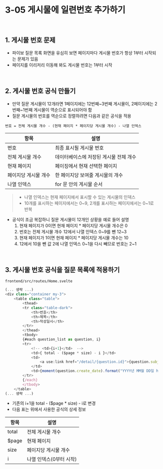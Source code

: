 # 3-05 게시물에 일련번호 추가하기


<br>

## 1. 게시물 번호 문제
- 파이보 질문 목록 화면을 유심히 보면 페이지마다 게시물 번호가 항상 1부터 시작되는 문제가 있음
- 페이지를 이리저리 이동해 봐도 게시물 번호는 1부터 시작

<br>

## 2. 게시물 번호 공식 만들기
- 만약 질문 게시물이 12개라면 1페이지에는 12번째~3번째 게시물이, 2페이지에는 2번째~1번째 게시물이 역순으로 표시되어야 함
- 질문 게시물의 번호를 역순으로 정렬하려면 다음과 같은 공식을 적용
```
번호 = 전체 게시물 개수 - (현재 페이지 * 페이지당 게시물 개수) - 나열 인덱스
```
| 항목                | 설명                                |
| ------------------- | ----------------------------------- |
| 번호                | 최종 표시될 게시물 번호              |
| 전체 게시물 개수    | 데이터베이스에 저장된 게시물 전체 개수 |
| 현재 페이지        | 페이징에서 현재 선택한 페이지       |
| 페이지당 게시물 개수 | 한 페이지당 보여줄 게시물의 개수     |
| 나열 인덱스        | for 문 안의 게시물 순서             |

> - 나열 인덱스는 현재 페이지에서 표시할 수 있는 게시물의 인덱스
> - 10개를 표시하는 페이지에서는 0~9, 2개를 표시하는 페이지에서는 0~1로 반복

- 공식이 조금 복잡하니 질문 게시물이 12개인 상황을 예로 들어 설명
  1. 현재 페이지가 0이면 현재 페이지 * 페이지당 게시물 개수은 0
  2. 번호는 전체 게시물 개수 12에서 나열 인덱스 0~9를 뺀 12~3
  3. 현재 페이지가 1이면 현재 페이지 * 페이지당 게시물 개수는 10
  4. 12에서 10을 뺀 값 2에 나열 인덱스 0~1을 다시 빼므로 번호는 2~1

<br>

## 3. 게시물 번호 공식을 질문 목록에 적용하기
`frontend/src/routes/Home.svelte`
```javascript
(... 생략 ...)
<div class="container my-3">
    <table class="table">
        <thead>
        <tr class="table-dark">
            <th>번호</th>
            <th>제목</th>
            <th>작성일시</th>
        </tr>
        </thead>
        <tbody>
        {#each question_list as question, i}
        <tr>
            <!-- <td>{i+1}</td>  -->
            <td>{ total - ($page * size) - i }</td>
            <td>
                <a use:link href="/detail/{question.id}">{question.subject}</a>
            </td>
            <td>{moment(question.create_date).format("YYYY년 MM월 DD일 hh:mm a")}</td>
        </tr>
        {/each}
        </tbody> 
    </table>
(... 생략 ...)
```

- 기존의 i+1을 total - ($page * size) - i로 변경
- 다음 표는 위에서 사용한 공식의 상세 정보

| 항목   | 설명                           |
| ------ | ------------------------------ |
| total  | 전체 게시물 개수               |
| $page  | 현재 페이지                    |
| size   | 페이지당 게시물 개수           |
| i      | 나열 인덱스(0부터 시작)       |
